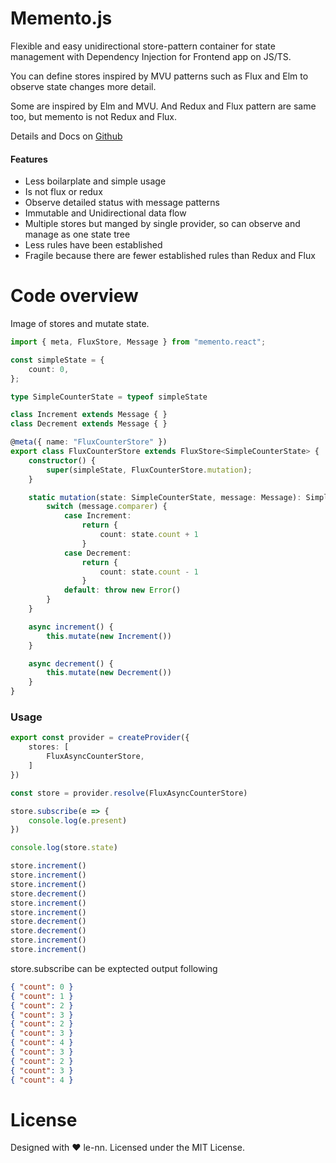 # Memento.js

Flexible and easy unidirectional store-pattern container for state management with Dependency Injection for Frontend app on JS/TS.

You can define stores inspired by MVU patterns such as Flux and Elm to observe state changes more detail.

Some are inspired by Elm and MVU.
And Redux and Flux pattern are same too, but memento is not Redux and Flux.

Details and Docs on [Github](https://github.com/le-nn/memento)

#### Features

* Less boilarplate and simple usage 
* Is not flux or redux
* Observe detailed status with message patterns
* Immutable and Unidirectional data flow
* Multiple stores but manged by single provider, so can observe and manage as one state tree
* Less rules have been established
* Fragile because there are fewer established rules than Redux and Flux

# Code overview

Image of stores and mutate state.

```ts
import { meta, FluxStore, Message } from "memento.react";

const simpleState = {
    count: 0,
};

type SimpleCounterState = typeof simpleState

class Increment extends Message { }
class Decrement extends Message { }

@meta({ name: "FluxCounterStore" })
export class FluxCounterStore extends FluxStore<SimpleCounterState> {
    constructor() {
        super(simpleState, FluxCounterStore.mutation);
    }

    static mutation(state: SimpleCounterState, message: Message): SimpleCounterState {
        switch (message.comparer) {
            case Increment:
                return {
                    count: state.count + 1
                }
            case Decrement:
                return {
                    count: state.count - 1
                }
            default: throw new Error()
        }
    }

    async increment() {
        this.mutate(new Increment())
    }

    async decrement() {
        this.mutate(new Decrement())
    }
}

```

### Usage

```ts
export const provider = createProvider({
    stores: [
        FluxAsyncCounterStore,
    ]
})

const store = provider.resolve(FluxAsyncCounterStore)

store.subscribe(e => {
    console.log(e.present)
})

console.log(store.state)

store.increment()
store.increment()
store.increment()
store.decrement()
store.increment()
store.increment()
store.decrement()
store.decrement()
store.increment()
store.increment()
```

store.subscribe can be exptected output following

```json
{ "count": 0 }
{ "count": 1 }
{ "count": 2 }
{ "count": 3 }
{ "count": 2 }
{ "count": 3 }
{ "count": 4 }
{ "count": 3 }
{ "count": 2 }
{ "count": 3 }
{ "count": 4 }
```

# License
Designed with ♥ le-nn. Licensed under the MIT License.

